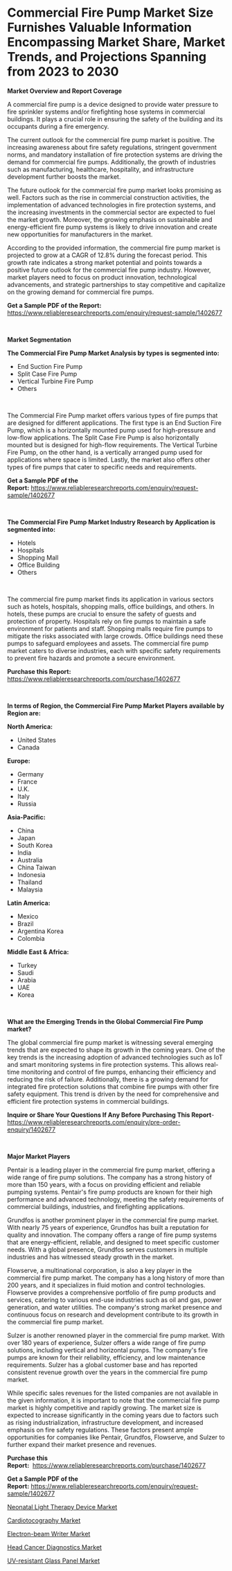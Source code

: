 <p><h1>Commercial Fire Pump Market Size Furnishes Valuable Information Encompassing Market Share, Market Trends, and Projections Spanning from 2023 to 2030</h1></p><p><strong>Market Overview and Report Coverage</strong></p>
<p><p>A commercial fire pump is a device designed to provide water pressure to fire sprinkler systems and/or firefighting hose systems in commercial buildings. It plays a crucial role in ensuring the safety of the building and its occupants during a fire emergency.</p><p>The current outlook for the commercial fire pump market is positive. The increasing awareness about fire safety regulations, stringent government norms, and mandatory installation of fire protection systems are driving the demand for commercial fire pumps. Additionally, the growth of industries such as manufacturing, healthcare, hospitality, and infrastructure development further boosts the market.</p><p>The future outlook for the commercial fire pump market looks promising as well. Factors such as the rise in commercial construction activities, the implementation of advanced technologies in fire protection systems, and the increasing investments in the commercial sector are expected to fuel the market growth. Moreover, the growing emphasis on sustainable and energy-efficient fire pump systems is likely to drive innovation and create new opportunities for manufacturers in the market.</p><p>According to the provided information, the commercial fire pump market is projected to grow at a CAGR of 12.8% during the forecast period. This growth rate indicates a strong market potential and points towards a positive future outlook for the commercial fire pump industry. However, market players need to focus on product innovation, technological advancements, and strategic partnerships to stay competitive and capitalize on the growing demand for commercial fire pumps.</p></p>
<p><strong>Get a Sample PDF of the Report:</strong> <a href="https://www.reliableresearchreports.com/enquiry/request-sample/1402677">https://www.reliableresearchreports.com/enquiry/request-sample/1402677</a></p>
<p>&nbsp;</p>
<p><strong>Market Segmentation</strong></p>
<p><strong>The Commercial Fire Pump Market Analysis by types is segmented into:</strong></p>
<p><ul><li>End Suction Fire Pump</li><li>Split Case Fire Pump</li><li>Vertical Turbine Fire Pump</li><li>Others</li></ul></p>
<p>&nbsp;</p>
<p><p>The Commercial Fire Pump market offers various types of fire pumps that are designed for different applications. The first type is an End Suction Fire Pump, which is a horizontally mounted pump used for high-pressure and low-flow applications. The Split Case Fire Pump is also horizontally mounted but is designed for high-flow requirements. The Vertical Turbine Fire Pump, on the other hand, is a vertically arranged pump used for applications where space is limited. Lastly, the market also offers other types of fire pumps that cater to specific needs and requirements.</p></p>
<p><strong>Get a Sample PDF of the Report:</strong>&nbsp;<a href="https://www.reliableresearchreports.com/enquiry/request-sample/1402677">https://www.reliableresearchreports.com/enquiry/request-sample/1402677</a></p>
<p>&nbsp;</p>
<p><strong>The Commercial Fire Pump Market Industry Research by Application is segmented into:</strong></p>
<p><ul><li>Hotels</li><li>Hospitals</li><li>Shopping Mall</li><li>Office Building</li><li>Others</li></ul></p>
<p>&nbsp;</p>
<p><p>The commercial fire pump market finds its application in various sectors such as hotels, hospitals, shopping malls, office buildings, and others. In hotels, these pumps are crucial to ensure the safety of guests and protection of property. Hospitals rely on fire pumps to maintain a safe environment for patients and staff. Shopping malls require fire pumps to mitigate the risks associated with large crowds. Office buildings need these pumps to safeguard employees and assets. The commercial fire pump market caters to diverse industries, each with specific safety requirements to prevent fire hazards and promote a secure environment.</p></p>
<p><strong>Purchase this Report:</strong>&nbsp; <a href="https://www.reliableresearchreports.com/purchase/1402677">https://www.reliableresearchreports.com/purchase/1402677</a></p>
<p>&nbsp;</p>
<p><strong>In terms of Region, the Commercial Fire Pump Market Players available by Region are:</strong></p>
<p>
    <p> <strong> North America: </strong>
        <ul>
            <li>United States</li>
            <li>Canada</li>
        </ul>
        </p> 
    <p> <strong> Europe: </strong>
        <ul>
            <li>Germany</li>
            <li>France</li>
            <li>U.K.</li>
            <li>Italy</li>
            <li>Russia</li>
        </ul>
        </p> 
    <p> <strong> Asia-Pacific: </strong>
        <ul>
            <li>China</li>
            <li>Japan</li>
            <li>South Korea</li>
            <li>India</li>
            <li>Australia</li>
            <li>China Taiwan</li>
            <li>Indonesia</li>
            <li>Thailand</li>
            <li>Malaysia</li>
        </ul>
        </p> 
    <p> <strong> Latin America: </strong>
        <ul>
            <li>Mexico</li>
            <li>Brazil</li>
            <li>Argentina Korea</li>
            <li>Colombia</li>
        </ul>
        </p> 
    <p> <strong> Middle East & Africa: </strong>
        <ul>
            <li>Turkey</li>
            <li>Saudi</li>
            <li>Arabia</li>
            <li>UAE</li>
            <li>Korea</li>
        </ul>
    </p>
    </p>
<p>&nbsp;</p>
<p><strong>What are the Emerging Trends in the Global Commercial Fire Pump market?</strong></p>
<p><p>The global commercial fire pump market is witnessing several emerging trends that are expected to shape its growth in the coming years. One of the key trends is the increasing adoption of advanced technologies such as IoT and smart monitoring systems in fire protection systems. This allows real-time monitoring and control of fire pumps, enhancing their efficiency and reducing the risk of failure. Additionally, there is a growing demand for integrated fire protection solutions that combine fire pumps with other fire safety equipment. This trend is driven by the need for comprehensive and efficient fire protection systems in commercial buildings.</p></p>
<p><strong>Inquire or Share Your Questions If Any Before Purchasing This Report</strong>- <a href="https://www.reliableresearchreports.com/enquiry/pre-order-enquiry/1402677">https://www.reliableresearchreports.com/enquiry/pre-order-enquiry/1402677</a></p>
<p>&nbsp;</p>
<p><strong>Major Market Players</strong></p>
<p><p>Pentair is a leading player in the commercial fire pump market, offering a wide range of fire pump solutions. The company has a strong history of more than 150 years, with a focus on providing efficient and reliable pumping systems. Pentair's fire pump products are known for their high performance and advanced technology, meeting the safety requirements of commercial buildings, industries, and firefighting applications. </p><p>Grundfos is another prominent player in the commercial fire pump market. With nearly 75 years of experience, Grundfos has built a reputation for quality and innovation. The company offers a range of fire pump systems that are energy-efficient, reliable, and designed to meet specific customer needs. With a global presence, Grundfos serves customers in multiple industries and has witnessed steady growth in the market.</p><p>Flowserve, a multinational corporation, is also a key player in the commercial fire pump market. The company has a long history of more than 200 years, and it specializes in fluid motion and control technologies. Flowserve provides a comprehensive portfolio of fire pump products and services, catering to various end-use industries such as oil and gas, power generation, and water utilities. The company's strong market presence and continuous focus on research and development contribute to its growth in the commercial fire pump market.</p><p>Sulzer is another renowned player in the commercial fire pump market. With over 180 years of experience, Sulzer offers a wide range of fire pump solutions, including vertical and horizontal pumps. The company's fire pumps are known for their reliability, efficiency, and low maintenance requirements. Sulzer has a global customer base and has reported consistent revenue growth over the years in the commercial fire pump market.</p><p>While specific sales revenues for the listed companies are not available in the given information, it is important to note that the commercial fire pump market is highly competitive and rapidly growing. The market size is expected to increase significantly in the coming years due to factors such as rising industrialization, infrastructure development, and increased emphasis on fire safety regulations. These factors present ample opportunities for companies like Pentair, Grundfos, Flowserve, and Sulzer to further expand their market presence and revenues.</p></p>
<p><strong>Purchase this Report:</strong>&nbsp;&nbsp;<a href="https://www.reliableresearchreports.com/purchase/1402677">https://www.reliableresearchreports.com/purchase/1402677</a></p>
<p></p>
<p><strong>Get a Sample PDF of the Report:</strong>&nbsp;<a href="https://www.reliableresearchreports.com/enquiry/request-sample/1402677">https://www.reliableresearchreports.com/enquiry/request-sample/1402677</a></p>
<p><p><a href="https://medium.com/@emilywest91/neonatal-light-therapy-device-market-research-report-its-history-and-forecast-2023-to-2030-8bdad185acea">Neonatal Light Therapy Device Market</a></p><p><a href="https://medium.com/@lindabrewer15/cardiotocography-nbsp-market-focuses-on-market-share-size-and-projected-forecast-till-2030-6f7ef8256995">Cardiotocography Market</a></p><p><a href="https://github.com/sheetalreportprime/Market-Research-Report-List-1/blob/main/electron-beam-writer-market.md">Electron-beam Writer Market</a></p><p><a href="https://medium.com/@joycelucas56/head-cancer-diagnostics-market-furnishes-information-on-market-share-market-trends-and-market-2f9000b2a9c0">Head Cancer Diagnostics Market</a></p><p><a href="https://github.com/shivangireportprime/Market-Research-Report-List-1/blob/main/uv-resistant-glass-panel-market.md">UV-resistant Glass Panel Market</a></p></p>